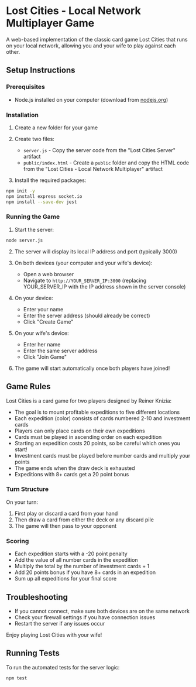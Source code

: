 # Lost Cities - Local Network Multiplayer Game

A web-based implementation of the classic card game Lost Cities that runs on your local network, allowing you and your wife to play against each other.

## Setup Instructions

### Prerequisites
- Node.js installed on your computer (download from [nodejs.org](https://nodejs.org/))

### Installation

1. Create a new folder for your game
2. Create two files:
   - `server.js` - Copy the server code from the "Lost Cities Server" artifact
   - `public/index.html` - Create a `public` folder and copy the HTML code from the "Lost Cities - Local Network Multiplayer" artifact

3. Install the required packages:
```bash
npm init -y
npm install express socket.io
npm install --save-dev jest 
```

### Running the Game

1. Start the server:
```bash
node server.js
```

2. The server will display its local IP address and port (typically 3000)

3. On both devices (your computer and your wife's device):
   - Open a web browser
   - Navigate to `http://YOUR_SERVER_IP:3000` (replacing YOUR_SERVER_IP with the IP address shown in the server console)

4. On your device:
   - Enter your name
   - Enter the server address (should already be correct)
   - Click "Create Game"

5. On your wife's device:
   - Enter her name
   - Enter the same server address
   - Click "Join Game"

6. The game will start automatically once both players have joined!

## Game Rules

Lost Cities is a card game for two players designed by Reiner Knizia:

- The goal is to mount profitable expeditions to five different locations
- Each expedition (color) consists of cards numbered 2-10 and investment cards
- Players can only place cards on their own expeditions
- Cards must be played in ascending order on each expedition
- Starting an expedition costs 20 points, so be careful which ones you start!
- Investment cards must be played before number cards and multiply your points
- The game ends when the draw deck is exhausted
- Expeditions with 8+ cards get a 20 point bonus

### Turn Structure

On your turn:
1. First play or discard a card from your hand
2. Then draw a card from either the deck or any discard pile
3. The game will then pass to your opponent

### Scoring

- Each expedition starts with a -20 point penalty
- Add the value of all number cards in the expedition
- Multiply the total by the number of investment cards + 1
- Add 20 points bonus if you have 8+ cards in an expedition
- Sum up all expeditions for your final score

## Troubleshooting

- If you cannot connect, make sure both devices are on the same network
- Check your firewall settings if you have connection issues
- Restart the server if any issues occur

Enjoy playing Lost Cities with your wife!

## Running Tests

To run the automated tests for the server logic:

```bash
npm test
```
